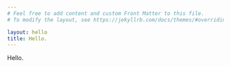 ```yaml
---
# Feel free to add content and custom Front Matter to this file.
# To modify the layout, see https://jekyllrb.com/docs/themes/#overriding-theme-defaults

layout: hello
title: Hello.
---
```


Hello.